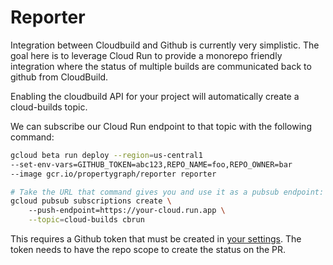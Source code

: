 # Reporter

Integration between Cloudbuild and Github is currently very simplistic. The
goal here is to leverage Cloud Run to provide a monorepo friendly integration
where the status of multiple builds are communicated back to github from
CloudBuild.

Enabling the cloudbuild API for your project will automatically create a
cloud-builds topic.

We can subscribe our Cloud Run endpoint to that topic with the following command:

```sh
gcloud beta run deploy --region=us-central1
--set-env-vars=GITHUB_TOKEN=abc123,REPO_NAME=foo,REPO_OWNER=bar
--image gcr.io/propertygraph/reporter reporter

# Take the URL that command gives you and use it as a pubsub endpoint:
gcloud pubsub subscriptions create \	
	--push-endpoint=https://your-cloud.run.app \
	--topic=cloud-builds cbrun
```

This requires a Github token that must be created in [your
settings](https://github.com/settings/tokens).  The token needs to have the
repo scope to create the status on the PR.

